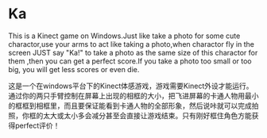 Ka
==

This is a Kinect game on Windows.Just like take a photo for some cute charactor,use your arms to act like taking a photo,when charactor fly in the screen JUST say "Ka!" to take a photo as the same size of this charactor for them ,then you can get a perfect score.If you take a photo too small or too big, you will get less scores or even die.

这是一个在windows平台下的Kinect体感游戏，游戏需要Kinect外设才能运行。通过你的两只手臂控制在屏幕上出现的相框的大小，把飞进屏幕的卡通人物用最小的框框到相框里，而且要保证能看到卡通人物的全部形象，然后说咔就可以完成拍照，你框的太大或太小多会减分甚至会直接让游戏结束。只有刚好框住角色方能获得perfect评价！
